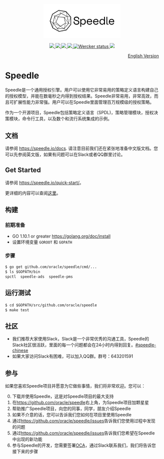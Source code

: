 <p align="center">
    <img src="/docs/images/Speedle_logo_b.svg" height="50%" width="50%" class="center"/>
</p>
<p align="center">
    <a href="https://join.slack.com/t/speedleproject/shared_invite/enQtNTUzODM3NDY0ODE2LTg0ODc0NzQ1MjVmM2NiODVmMThkMmVjNmMyODA0ZWJjZjQ3NDc2MjdlMzliN2U4MDRkZjhlYzYzMDEyZTgxMGQ">
        <img src="https://img.shields.io/badge/slack-speedle-red.svg">
    </a>
    <a href="https://github.com/oracle/speedle/tags">
        <img src="https://img.shields.io/github/tag/oracle/speedle.svg">
    </a>
    <a href="https://github.com/oracle/speedle/issues">
        <img src="https://img.shields.io/github/issues/oracle/speedle.svg">
    </a>
    <a href="https://goreportcard.com/report/github.com/oracle/speedle">
        <img src="https://goreportcard.com/badge/github.com/oracle/speedle">
    </a>
    <a href="https://app.wercker.com/project/byKey/07abf3ef318b376c1171c95346333083">
        <img alt="Wercker status" src="https://app.wercker.com/status/07abf3ef318b376c1171c95346333083/s/master">
    </a>
    <a href="https://996.icu/#/zh_CN">
        <img src="https://img.shields.io/badge/link-996.icu-red.svg">
    </a>
</p>

<p align="right">
<a href="README.md">English Version</a>
</p>

# Speedle

Speedle是一个通用授权引擎。用户可以使用它非常易用的策略定义语言构建自己的授权模型，并能在数毫秒之内得到授权结果。Speedle非常易用，非常高效，而且可扩展性能力非常强。用户可以在Speedle里面管理百万规模级的授权策略。

作为一个开源项目，Speedle包括策略定义语言（SPDL)，策略管理模块，授权决策模块，命令行工具，以及数个和流行系统集成的示例。

## 文档

请参阅 <https://speedle.io/docs>. 请注意目前我们还在紧张地准备中文版文档。您可以先参阅英文版，如果有问题可以在Slack或者QQ群里讨论。

## Get Started

请参阅 <https://speedle.io/quick-start/>。   

更详细的内容可以查阅[这里](https://github.com/oracle/speedle/tree/master/docs/%E4%B8%AD%E6%96%87%E8%B5%84%E6%96%99)。

## 构建

### 前期准备

-   GO 1.10.1 or greater <https://golang.org/doc/install>
-   设置环境变量 `GOROOT` 和 `GOPATH` 

### 步骤

```
$ go get github.com/oracle/speedle/cmd/...
$ ls $GOPATH/bin
spctl  speedle-ads  speedle-pms
```

## 运行测试

```
$ cd $GOPATH/src/github.com/oracle/speedle
$ make test
```

## 社区

-   我们推荐大家使用Slack，Slack是一个非常优秀的沟通工具，Speedle的Slack社区很活跃，里面的每一个问题都会在24小时内得到回复。[#speedle-chinese](https://join.slack.com/t/speedleproject/shared_invite/enQtNTUzODM3NDY0ODE2LTg0ODc0NzQ1MjVmM2NiODVmMThkMmVjNmMyODA0ZWJjZjQ3NDc2MjdlMzliN2U4MDRkZjhlYzYzMDEyZTgxMGQ)
-   如果大家访问Slack有困难，可以加入QQ群。群号：643201591

## 参与

如果您喜欢Speedle项目并愿意为它做些事情，我们将非常欢迎。您可以：

0. 下载并使用Speedle，这是对Speedle项目的最大支持
1. 在<https://github.com/oracle/speedle>右上角，为Speedle项目加颗星星
2. 帮助推广Speedle项目，向您的同事，同学，朋友介绍Speedle
3. 如果不介意的话，您可以告诉我们您如何在项目里使用Speedle
4. 通过<https://github.com/oracle/speedle/issues>告诉我们您使用过程中发现的问题
5. 通过<https://github.com/oracle/speedle/issues>告诉我们您希望在Speedle中出现的新功能
6. 参与Speedle的开发，您需要签署[OCA](https://www.oracle.com/technetwork/community/oca-486395.html)，通过Slack联系我们，我们将告诉您接下来的步骤

